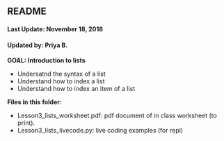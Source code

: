 ## README
#### Last Update:  November 18, 2018
#### Updated by: Priya B.

**GOAL: Introduction to lists**
* Undersatnd the syntax of a list
* Understand how to index a list
* Understand how to index an item of a list

**Files in this folder:**
* Lesson3_lists_worksheet.pdf: pdf document of in class worksheet (to print).
* Lesson3_lists_livecode.py: live coding examples (for repl)
